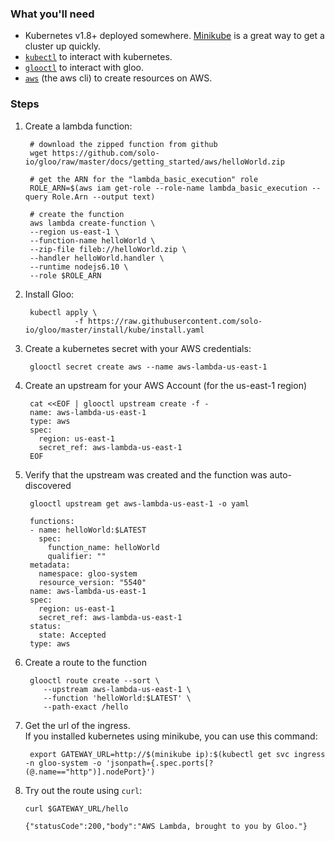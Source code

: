 ### What you'll need
- Kubernetes v1.8+ deployed somewhere. [Minikube](https://kubernetes.io/docs/tasks/tools/install-minikube/) is a great way to get a cluster up quickly.
- [`kubectl`](https://kubernetes.io/docs/tasks/tools/install-kubectl/) to interact with kubernetes.
- [`glooctl`](https://github.com/solo-io/glooctl) to interact with gloo.
- [`aws`](https://aws.amazon.com/cli/) (the aws cli) to create resources on AWS.


### Steps

1. Create a lambda function:

        # download the zipped function from github
        wget https://github.com/solo-io/gloo/raw/master/docs/getting_started/aws/helloWorld.zip

        # get the ARN for the "lambda_basic_execution" role
        ROLE_ARN=$(aws iam get-role --role-name lambda_basic_execution --query Role.Arn --output text)

        # create the function    
        aws lambda create-function \
        --region us-east-1 \
        --function-name helloWorld \
        --zip-file fileb://helloWorld.zip \
        --handler helloWorld.handler \
        --runtime nodejs6.10 \
        --role $ROLE_ARN


1. Install Gloo:

        kubectl apply \
                  -f https://raw.githubusercontent.com/solo-io/gloo/master/install/kube/install.yaml


1. Create a kubernetes secret with your AWS credentials:
        
        glooctl secret create aws --name aws-lambda-us-east-1  

   
1. Create an upstream for your AWS Account (for the us-east-1 region)

        cat <<EOF | glooctl upstream create -f -
        name: aws-lambda-us-east-1
        type: aws
        spec:
          region: us-east-1
          secret_ref: aws-lambda-us-east-1
        EOF
        
1. Verify that the upstream was created and the function was auto-discovered

        glooctl upstream get aws-lambda-us-east-1 -o yaml

        functions:
        - name: helloWorld:$LATEST
          spec:
            function_name: helloWorld
            qualifier: ""
        metadata:
          namespace: gloo-system
          resource_version: "5540"
        name: aws-lambda-us-east-1
        spec:
          region: us-east-1
          secret_ref: aws-lambda-us-east-1
        status:
          state: Accepted
        type: aws

1. Create a route to the function

        glooctl route create --sort \
           --upstream aws-lambda-us-east-1 \
           --function 'helloWorld:$LATEST' \
           --path-exact /hello 


1. Get the url of the ingress.  
If you installed kubernetes using minikube, you can use this command:

        export GATEWAY_URL=http://$(minikube ip):$(kubectl get svc ingress -n gloo-system -o 'jsonpath={.spec.ports[?(@.name=="http")].nodePort}')
 1. Try out the route using `curl`:
 
        curl $GATEWAY_URL/hello
 
        {"statusCode":200,"body":"AWS Lambda, brought to you by Gloo."}